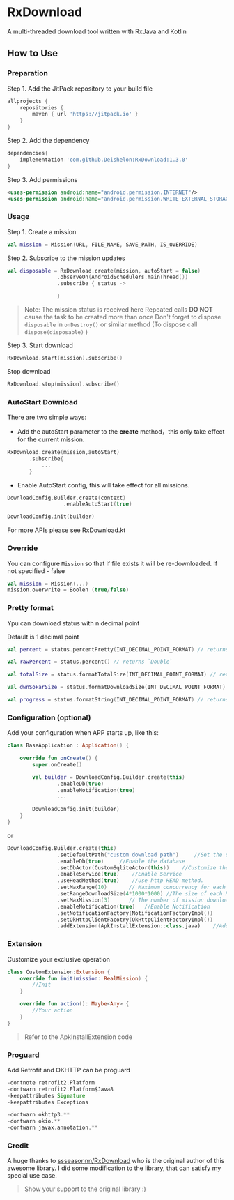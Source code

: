 # RxDownload

A multi-threaded download tool written with RxJava and Kotlin

## How to Use

### Preparation

Step 1. Add the JitPack repository to your build file

```gradle
allprojects {
    repositories {
        maven { url 'https://jitpack.io' }
    }
}
```

Step 2. Add the dependency

```gradle
dependencies{
    implementation 'com.github.Deishelon:RxDownload:1.3.0'
}
```

Step 3. Add permissions

```xml
<uses-permission android:name="android.permission.INTERNET"/>
<uses-permission android:name="android.permission.WRITE_EXTERNAL_STORAGE"/>
```


### Usage

Step 1. Create a mission

```kotlin
val mission = Mission(URL, FILE_NAME, SAVE_PATH, IS_OVERRIDE)
```


Step 2. Subscribe to the mission updates

```kotlin
val disposable = RxDownload.create(mission, autoStart = false)
                .observeOn(AndroidSchedulers.mainThread())
                .subscribe { status ->

                }
```

> Note: The mission status is received here
> Repeated calls **DO NOT** cause the task to be created more than once
> Don't forget to dispose `disposable` in `onDestroy()` or similar method (To dispose call `dispose(disposable)` )


Step 3. Start download

```kotlin
RxDownload.start(mission).subscribe()
```

Stop download

```kotlin
RxDownload.stop(mission).subscribe()
```


### AutoStart Download

There are two simple ways:

- Add the autoStart parameter to the **create** method，this only take effect for the current mission.

```kotlin
RxDownload.create(mission,autoStart)
       .subscribe{
           ...
       }
```

- Enable AutoStart config, this will take effect for all missions.
```kotlin
DownloadConfig.Builder.create(context)
                  .enableAutoStart(true)

DownloadConfig.init(builder)
```

For more APIs please see RxDownload.kt


### Override
You can configure `Mission` so that if file exists it will be re-downloaded.
If not specified - false

```kotlin
val mission = Mission(...)
mission.overwrite = Boolen (true/false)
```

### Pretty format
Ypu can download status with n decimal point

Default is 1 decimal point

```kotlin
val percent = status.percentPretty(INT_DECIMAL_POINT_FORMAT) // returns `String` i.e 12.2

val rawPercent = status.percent() // returns `Double`

val totalSize = status.formatTotalSize(INT_DECIMAL_POINT_FORMAT) // returns `String` i.e 22.2 MB

val dwnSoFarSize = status.formatDownloadSize(INT_DECIMAL_POINT_FORMAT) // returns `String` i.e 44.4 MB

val progress = status.formatString(INT_DECIMAL_POINT_FORMAT) // returns `String` i.e 44.4 MB / 102.3 MB
```


### Configuration (optional)

Add your configuration when APP starts up, like this:

```kotlin
class BaseApplication : Application() {

    override fun onCreate() {
        super.onCreate()

        val builder = DownloadConfig.Builder.create(this)
                .enableDb(true)
                .enableNotification(true)
				...

        DownloadConfig.init(builder)
    }
}
```

or

```kotlin
DownloadConfig.Builder.create(this)
                .setDefaultPath("custom download path")     //Set the default download address
                .enableDb(true)     //Enable the database
                .setDbActor(CustomSqliteActor(this))    //Customize the database
                .enableService(true)    //Enable Service
                .useHeadMethod(true)    //Use http HEAD method.
                .setMaxRange(10)       // Maximum concurrency for each mission.
                .setRangeDownloadSize(4*1000*1000) //The size of each Range，unit byte
                .setMaxMission(3)      // The number of mission downloaded at the same time
                .enableNotification(true)   //Enable Notification
                .setNotificationFactory(NotificationFactoryImpl())      //Custom notification
                .setOkHttpClientFacotry(OkHttpClientFactoryImpl())      //Custom OKHTTP
                .addExtension(ApkInstallExtension::class.java)    //Add extension
```

### Extension

Customize your exclusive operation

```kotlin
class CustomExtension:Extension {
    override fun init(mission: RealMission) {
        //Init
    }

    override fun action(): Maybe<Any> {
        //Your action
    }
}
```

> Refer to the ApkInstallExtension code

### Proguard

Add Retrofit and OKHTTP can be proguard

```gradle
-dontnote retrofit2.Platform
-dontwarn retrofit2.Platform$Java8
-keepattributes Signature
-keepattributes Exceptions

-dontwarn okhttp3.**
-dontwarn okio.**
-dontwarn javax.annotation.**
```

### Credit
A huge thanks to [ssseasonnn/RxDownload](https://github.com/ssseasonnn/RxDownload) who is the original author of this awesome library.
I did some modification to the library, that can satisfy my special use case.
> Show your support to the original library :)